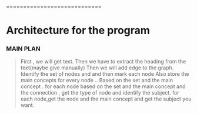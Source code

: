 ============================

Architecture for the program
============================

### MAIN PLAN
> First , we will get text.
> Then we have to extract the heading from the text(maybe give manually)
> Then we will add edge to the graph.
> Identify the set of nodes and and then mark each node 
> Also store the main concepts for every node ..
> Based on the set and the main concept .
> for each node based on the set and the main concept and the connection , get the type of node and identify the subject.
> for each node,get the node and the main concept and get the subject you want.
